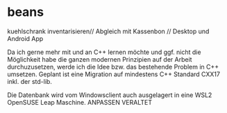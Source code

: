 # beans
kuehlschrank inventarisieren// Abgleich mit Kassenbon // Desktop und Android App

Da ich gerne mehr mit und an C++ lernen möchte und ggf. nicht die Möglichkeit habe die ganzen modernen Prinzipien auf der Arbeit durchuzusetzen, werde ich die Idee bzw. das bestehende Problem in C++ umsetzen.
Geplant ist eine Migration auf mindestens C++ Standard CXX17 inkl. der std-lib.

Die Datenbank wird vom Windowsclient auch ausgelagert in eine WSL2 OpenSUSE Leap Maschine.
ANPASSEN VERALTET